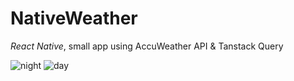 # NativeWeather
*React Native*, small app using AccuWeather API & Tanstack Query

![night](https://github.com/AmitGodosi/NativeWeather/assets/94754700/6700de47-baa5-4c4b-bf17-7c46bf31e7f9)
![day](https://github.com/AmitGodosi/NativeWeather/assets/94754700/a78459d4-c1fb-4949-bfd9-e556cf36160a)
